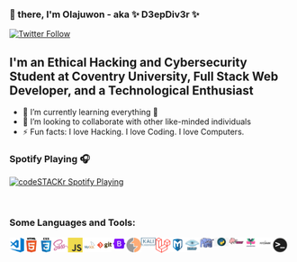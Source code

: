 ###  👋 there, I'm Olajuwon - aka ✨ D3epDiv3r ✨

[![Twitter Follow](https://img.shields.io/twitter/follow/D3epDiv3r?color=1DA1F2&logo=twitter&style=for-the-badge)](https://twitter.com/D3epDiv3r)

## I'm an Ethical Hacking and Cybersecurity Student at Coventry University, Full Stack Web Developer, and a Technological Enthusiast

- 🌱 I’m currently learning everything 🤣
- 👯 I’m looking to collaborate with other like-minded individuals
- ⚡ Fun facts: I love Hacking. I love Coding. I love Computers.

### Spotify Playing 🎧

[<img src="https://now-playing-codestackr.vercel.app/api/spotify-playing" alt="codeSTACKr Spotify Playing" width="350" />](https://open.spotify.com/user/swyqyimdc12jajde4vpwd2x1b)

<br />

### Some Languages and Tools:

<img align="left" alt="Visual Studio Code" width="26px" src="https://raw.githubusercontent.com/github/explore/80688e429a7d4ef2fca1e82350fe8e3517d3494d/topics/visual-studio-code/visual-studio-code.png" />
<img align="left" alt="HTML5" width="26px" src="https://raw.githubusercontent.com/github/explore/80688e429a7d4ef2fca1e82350fe8e3517d3494d/topics/html/html.png" />
<img align="left" alt="CSS3" width="26px" src="https://raw.githubusercontent.com/github/explore/80688e429a7d4ef2fca1e82350fe8e3517d3494d/topics/css/css.png" />
<img align="left" alt="Sass" width="26px" src="https://raw.githubusercontent.com/github/explore/80688e429a7d4ef2fca1e82350fe8e3517d3494d/topics/sass/sass.png" />
<img align="left" alt="JavaScript" width="26px" src="https://raw.githubusercontent.com/github/explore/80688e429a7d4ef2fca1e82350fe8e3517d3494d/topics/javascript/javascript.png" />
<img align="left" alt="MySQL" width="26px" src="https://raw.githubusercontent.com/github/explore/80688e429a7d4ef2fca1e82350fe8e3517d3494d/topics/mysql/mysql.png" />
<img align="left" alt="Git" width="26px" src="https://raw.githubusercontent.com/github/explore/80688e429a7d4ef2fca1e82350fe8e3517d3494d/topics/git/git.png" />
<img align="left" alt="boot" width="26px" src="img/boot.png" />
<img align="left" alt="burp" width="26px" src="img/burp.png" />
<img align="left" alt="kali" width="26px" src="img/kali.png" />
<img align="left" alt="laravel" width="26px" src="img/laravel.png" />
<img align="left" alt="metasploit" width="26px" src="img/metasploit.png" />
<img align="left" alt="nmap" width="26px" src="img/nmap.png" />
<img align="left" alt="php" width="26px" src="img/php.png" />
<img align="left" alt="python" width="26px" src="img/python.jpg" />
<img align="left" alt="snort" width="26px" src="img/snort.svg" />
<img align="left" alt="vuejs" width="26px" src="img/vuejs.svg" />
<img align="left" alt="wireshark" width="26px" src="img/wireshark.png" />
<img align="left" alt="Terminal" width="26px" src="https://raw.githubusercontent.com/github/explore/80688e429a7d4ef2fca1e82350fe8e3517d3494d/topics/terminal/terminal.png" />

<br />
